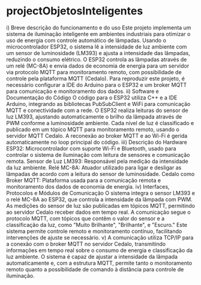 # projectObjetosInteligentes
i) Breve descrição do funcionamento e do uso
Este projeto implementa um sistema de iluminação inteligente em ambientes industriais para otimizar o uso de energia com controle automático de lâmpadas. Usando o microcontrolador ESP32, o sistema lê a intensidade de luz ambiente com um sensor de luminosidade (LM393) e ajusta a intensidade das lâmpadas, reduzindo o consumo elétrico. O ESP32 controla as lâmpadas através de um relé (MC-8A) e envia dados de economia de energia para um servidor via protocolo MQTT para monitoramento remoto, com possibilidade de controle pela plataforma MQTT (Cedalo). Para reproduzir este projeto, é necessário configurar a IDE do Arduino para o ESP32 e um broker MQTT para comunicação e monitoramento dos dados.
ii) Software e Documentação do Código
O código para o ESP32 utiliza C++ e a IDE Arduino, integrando as bibliotecas PubSubClient e WiFi para comunicação MQTT e conectividade com a rede. O ESP32 realiza leituras do sensor de luz LM393, ajustando automaticamente o brilho da lâmpada através de PWM conforme a luminosidade ambiente. Cada nível de luz é classificado e publicado em um tópico MQTT para monitoramento remoto, usando o servidor MQTT Cedalo. A reconexão ao broker MQTT e ao Wi-Fi é gerida automaticamente no loop principal do código.
iii) Descrição do Hardware
ESP32: Microcontrolador com suporte Wi-Fi e Bluetooth, usado para controlar o sistema de iluminação com leitura de sensores e comunicação remota.
Sensor de Luz LM393: Responsável pela medição da intensidade da luz ambiente.
Relé MC-8A: Atuador utilizado para ligar e desligar as lâmpadas de acordo com a leitura do sensor de luminosidade.
Cedalo como Broker MQTT: Plataforma usada para a comunicação remota e monitoramento dos dados de economia de energia.
iv) Interfaces, Protocolos e Módulos de Comunicação
O sistema integra o sensor LM393 e o relé MC-8A ao ESP32, que controla a intensidade da lâmpada com PWM. As medições do sensor de luz são publicadas em tópicos MQTT, permitindo ao servidor Cedalo receber dados em tempo real. A comunicação segue o protocolo MQTT, com tópicos que contêm o valor do sensor e a classificação da luz, como "Muito Brilhante", "Brilhante", e "Escuro." Este sistema permite controle remoto e monitoramento contínuo, facilitando intervenções de ajuste se necessário.
v) A comunicação utiliza TCP/IP para a conexão com o broker MQTT no servidor Cedalo, transmitindo informações em tempo real sobre o consumo de energia e classificação da luz ambiente. O sistema é capaz de ajustar a intensidade da lâmpada automaticamente e, com a estrutura MQTT, permite tanto o monitoramento remoto quanto a possibilidade de comando à distância para controle de iluminação.
